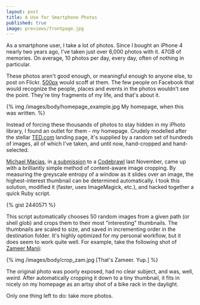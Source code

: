 ```yaml
--- 
layout: post
title: A Use for Smartphone Photos
published: true
image: previews/frontpage.jpg
---
```


As a smartphone user, I take a lot of photos. Since I bought an iPhone 4 nearly
two years ago, I've taken just over 6,000 photos with it. 47GB of memories. On
average, 10 photos per day, every day, often of nothing in particular.

These photos aren't good enough, or meaningful enough to anyone else, to post
on Flickr. [500px][1] would scoff at them. The few people on Facebook that would
recognize the people, places and events in the photos wouldn't see the point.
They're tiny fragments of my life, and that's about it.

{% img /images/body/homepage_example.jpg My homepage, when this was written. %}

Instead of forcing these thousands of photos to stay hidden in my iPhoto
library, I found an outlet for them - my homepage. Crudely modelled after the
stellar [TED.com][2] landing page, it's supplied by a random set of hundreds of
images, all of which I've taken, and until now, hand-cropped and hand-selected.

[Michael Macias][5], in [a submission][6] to a [Codebrawl][7] last November, came up
with a brilliantly simple method of content-aware image cropping. By measuring
the greyscale entropy of a window as it slides over an image, the
highest-interest thumbnail can be determined automatically. I took this solution,
modified it (faster, uses ImageMagick, etc.), and hacked together a quick Ruby
script.

{% gist 2440571 %}

This script automatically chooses 50 random images from a given path (or shell
glob) and crops them to their most "interesting" thumbnails. The thumbnails are
scaled to size, and saved in incrementing order in the destination folder. It's
highly optimized for my personal workflow, but it does seem to work quite
well. For example, take the following shot of [Zameer Manji][8]:

{% img /images/body/crop_zam.jpg [That's Zameer. Yup.] %}

The original photo was poorly exposed, had no clear subject, and was, well,
*weird*. After automatically cropping it down to a tiny thumbnail, it fits in
nicely on my homepage as an artsy shot of a bike rack in the daylight.

Only one thing left to do: take more photos.

  [1]: http://500px.com
  [2]: http://ted.com
  [3]: http://posterous.com
  [4]: http://octopress.org
  [5]: https://github.com/zaeleus
  [6]: https://gist.github.com/a54cd41137b678935c91
  [7]: http://codebrawl.com/contests/content-aware-image-cropping-with-chunkypng
  [8]: http://zameermanji.com
